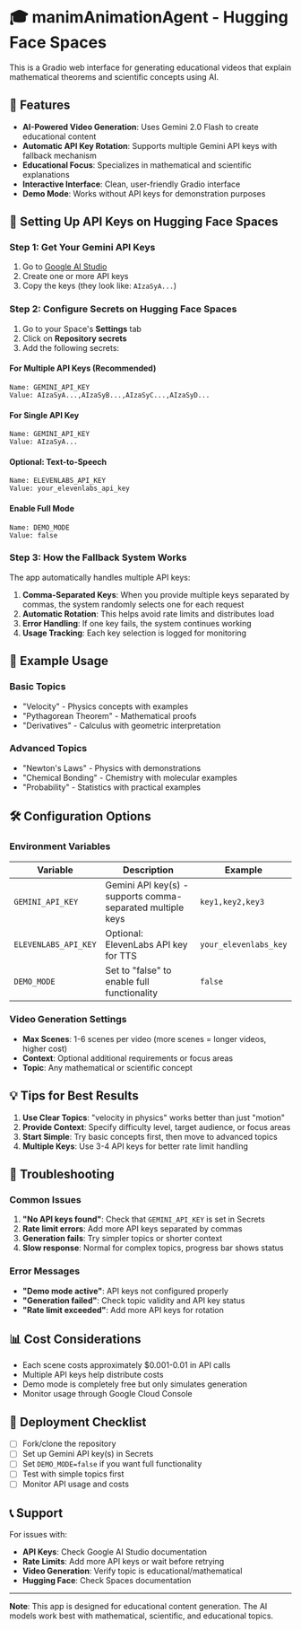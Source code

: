 # 🎓 manimAnimationAgent - Hugging Face Spaces

This is a Gradio web interface for generating educational videos that explain mathematical theorems and scientific concepts using AI.

## 🚀 Features

- **AI-Powered Video Generation**: Uses Gemini 2.0 Flash to create educational content
- **Automatic API Key Rotation**: Supports multiple Gemini API keys with fallback mechanism
- **Educational Focus**: Specializes in mathematical and scientific explanations
- **Interactive Interface**: Clean, user-friendly Gradio interface
- **Demo Mode**: Works without API keys for demonstration purposes

## 🔑 Setting Up API Keys on Hugging Face Spaces

### Step 1: Get Your Gemini API Keys

1. Go to [Google AI Studio](https://makersuite.google.com/app/apikey)
2. Create one or more API keys
3. Copy the keys (they look like: `AIzaSyA...`)

### Step 2: Configure Secrets on Hugging Face Spaces

1. Go to your Space's **Settings** tab
2. Click on **Repository secrets**
3. Add the following secrets:

#### For Multiple API Keys (Recommended)
```
Name: GEMINI_API_KEY
Value: AIzaSyA...,AIzaSyB...,AIzaSyC...,AIzaSyD...
```

#### For Single API Key
```
Name: GEMINI_API_KEY  
Value: AIzaSyA...
```

#### Optional: Text-to-Speech
```
Name: ELEVENLABS_API_KEY
Value: your_elevenlabs_api_key
```

#### Enable Full Mode
```
Name: DEMO_MODE
Value: false
```

### Step 3: How the Fallback System Works

The app automatically handles multiple API keys:

1. **Comma-Separated Keys**: When you provide multiple keys separated by commas, the system randomly selects one for each request
2. **Automatic Rotation**: This helps avoid rate limits and distributes load
3. **Error Handling**: If one key fails, the system continues working
4. **Usage Tracking**: Each key selection is logged for monitoring

## 📝 Example Usage

### Basic Topics
- "Velocity" - Physics concepts with examples
- "Pythagorean Theorem" - Mathematical proofs
- "Derivatives" - Calculus with geometric interpretation

### Advanced Topics  
- "Newton's Laws" - Physics with demonstrations
- "Chemical Bonding" - Chemistry with molecular examples
- "Probability" - Statistics with practical examples

## 🛠️ Configuration Options

### Environment Variables

| Variable | Description | Example |
|----------|-------------|---------|
| `GEMINI_API_KEY` | Gemini API key(s) - supports comma-separated multiple keys | `key1,key2,key3` |
| `ELEVENLABS_API_KEY` | Optional: ElevenLabs API key for TTS | `your_elevenlabs_key` |
| `DEMO_MODE` | Set to "false" to enable full functionality | `false` |

### Video Generation Settings

- **Max Scenes**: 1-6 scenes per video (more scenes = longer videos, higher cost)
- **Context**: Optional additional requirements or focus areas
- **Topic**: Any mathematical or scientific concept

## 💡 Tips for Best Results

1. **Use Clear Topics**: "velocity in physics" works better than just "motion"
2. **Provide Context**: Specify difficulty level, target audience, or focus areas
3. **Start Simple**: Try basic concepts first, then move to advanced topics
4. **Multiple Keys**: Use 3-4 API keys for better rate limit handling

## 🔧 Troubleshooting

### Common Issues

1. **"No API keys found"**: Check that `GEMINI_API_KEY` is set in Secrets
2. **Rate limit errors**: Add more API keys separated by commas
3. **Generation fails**: Try simpler topics or shorter context
4. **Slow response**: Normal for complex topics, progress bar shows status

### Error Messages

- **"Demo mode active"**: API keys not configured properly
- **"Generation failed"**: Check topic validity and API key status
- **"Rate limit exceeded"**: Add more API keys for rotation

## 📊 Cost Considerations

- Each scene costs approximately $0.001-0.01 in API calls
- Multiple API keys help distribute costs
- Demo mode is completely free but only simulates generation
- Monitor usage through Google Cloud Console

## 🚀 Deployment Checklist

- [ ] Fork/clone the repository
- [ ] Set up Gemini API key(s) in Secrets
- [ ] Set `DEMO_MODE=false` if you want full functionality
- [ ] Test with simple topics first
- [ ] Monitor API usage and costs

## 📞 Support

For issues with:
- **API Keys**: Check Google AI Studio documentation
- **Rate Limits**: Add more API keys or wait before retrying  
- **Video Generation**: Verify topic is educational/mathematical
- **Hugging Face**: Check Spaces documentation

---

**Note**: This app is designed for educational content generation. The AI models work best with mathematical, scientific, and educational topics. 